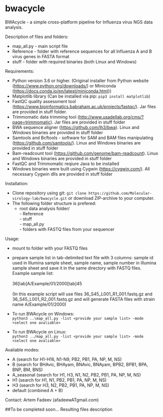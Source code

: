 # bwacycle
BWAcycle - a simple cross-platform pipeline for Influenza virus NGS data analysis. 

Description of files and folders:
 - map_all.py - main script file
 - Reference - folder with reference sequences for all Influenza A and B virus genes in FASTA format
 - stuff - folder with required binaries (both Linux and Windows)
 
Requirements:
 - Python version 3.6 or higher. (Original installer from Python website (https://www.python.org/downloads/) or Miniconda (https://docs.conda.io/en/latest/miniconda.html))
 - Matplotlib library (Can be installed via pip: ```pip3 install matplotlib```)
 - FastQC quality assessment tool (https://www.bioinformatics.babraham.ac.uk/projects/fastqc/). Jar files are provided in stuff folder.
 - Trimmomatic data trimming tool (http://www.usadellab.org/cms/?page=trimmomatic). Jar files are provided in stuff folder
 - BWA sequence aligner (https://github.com/lh3/bwa). Linux and Windows binaries are provided in stuff folder
 - Samtools and Bcftools - software for SAM and BAM files manipulating (https://github.com/samtools/). Linux and Windows binaries are provided in stuff folder
 - Bam-readcount tool (https://github.com/genome/bam-readcount). Linux and Windows binaries are provided in stuff folder
 - FastQC and Trimmomatic reqiure Java to be installed
 - Windows binaries were built using Cygwin (https://cygwin.com/). All necessary Cygwin dlls are provided in stuff folder

Installation:
 - Clone repository using git: ```git clone https://github.com/Molecular-virology-lab/bwacycle.git``` or download ZIP-archive to your computer.
 - The following folder structure is prefered:<br/>
      - root data analysis folder/ <br/>
                                 - Reference<br/>
                                 - stuff<br/>
                                 - map_all.py<br/>
                                 - folders with FASTQ files from your sequencer<br/>
     
 Usage:
  - mount to folder with your FASTQ files
  - prepare sample list in tab-delimited text file with 3 columns: sample id used in Illumina sample sheet, sample name, sample number in Illumina sample sheet and save it in the same directory with FASTQ files.<br/>
  Example sample list:<br/><br/>
  36[tab]A/Example/01/2000[tab]45<br/><br/>
  (In this example script will use files 36_S45_L001_R1_001.fastq.gz and 36_S45_L001_R2_001.fastq.gz and will generate FASTA files with strain name A/Example/01/2000)
  
  - To run BWAcycle on Windows:<br/> ```python3 ..\map_all.py -list <provide your sample list> -mode <select one avaliable>```<br/>
  - To run BWAcycle on Linux:<br/> ```python3 ../map_all.py -list <provide your sample list> -mode <select one avaliable>```
  
  Avaliable modes:<br/>
   - A (search for H1-H16, N1-N9, PB2, PB1, PA, NP, M, NS)<br/>
   - B (search for BHAvic, BHAyam, BNAvic, BNAyam, BPB2, BPB1, BPA, BNP, BM, BNS)<br/>
   - A_seasonal (search for H1, H3, N1, N2, PB2, PB1, PA, NP, M, NS)<br/>
   - H1 (search for H1, N1, PB2, PB1, PA, NP, M, NS)<br/>
   - H3 (search for H3, N2, PB2, PB1, PA, NP, M, NS)<br/>
   - default (combined A + B)

Contact: Artem Fadeev (afadeewATgmail.com)
 
##To be completed soon...
Resulting files description
